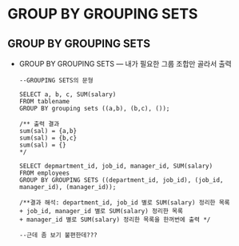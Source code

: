 # GROUP BY GROUPING SETS

## GROUP BY GROUPING SETS 

* GROUP BY GROUPING SETS — 내가 필요한 그룹 조합만 골라서 출력

  ```text
  --GROUPING SETS의 문형 

  SELECT a, b, c, SUM(salary) 
  FROM tablename 
  GROUP BY grouping sets ((a,b), (b,c), ()); 

  /** 출력 결과 
  sum(sal) = {a,b}
  sum(sal) = {b,c}
  sum(sal) = {}
  */

  SELECT depmartment_id, job_id, manager_id, SUM(salary) 
  FROM employees 
  GROUP BY GROUPING SETS ((department_id, job_id), (job_id, manager_id), (manager_id));

  /**결과 해석: department_id, job_id 별로 SUM(salary) 정리한 목록 
  + job_id, manager_id 별로 SUM(salary) 정리한 목록 
  + manager_id 별로 SUM(salary) 정리한 목록을 한꺼번에 출력 */

  --근데 좀 보기 불편한데???
  ```


